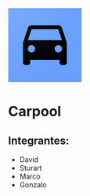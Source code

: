 <img src="images/carpool.png" width="150">

# Carpool

## Integrantes: 

* David 
* Sturart
* Marco
* Gonzalo


